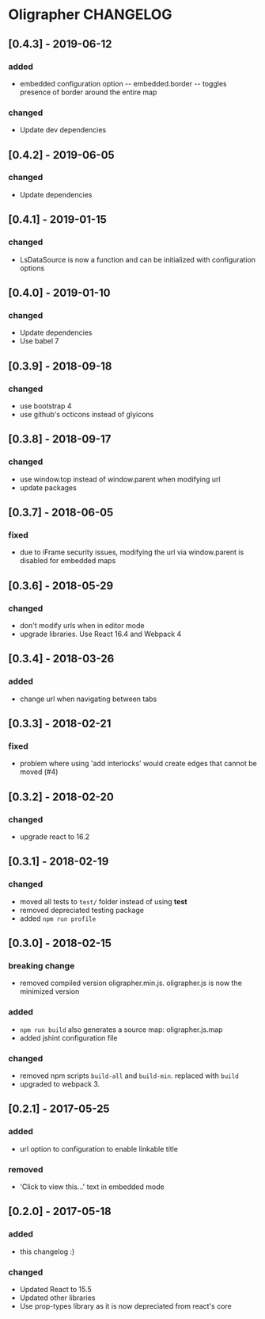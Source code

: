 # Oligrapher CHANGELOG

## [0.4.3] - 2019-06-12
### added
- embedded configuration option -- embedded.border -- toggles presence of border around the entire map

### changed
- Update dev dependencies

## [0.4.2] - 2019-06-05
### changed
- Update dependencies

## [0.4.1] - 2019-01-15
### changed
- LsDataSource is now a function and can be initialized with configuration options

## [0.4.0] - 2019-01-10
### changed
- Update dependencies
- Use babel 7


## [0.3.9] - 2018-09-18
### changed
- use bootstrap 4
- use github's octicons instead of glyicons


## [0.3.8] - 2018-09-17
### changed
- use window.top instead of window.parent when modifying url
- update packages

## [0.3.7] - 2018-06-05
### fixed
- due to iFrame security issues, modifying the url
  via window.parent is disabled for embedded maps


## [0.3.6] - 2018-05-29
### changed
- don't modify urls when in editor mode
- upgrade libraries. Use React 16.4 and Webpack 4


## [0.3.4] - 2018-03-26
### added
- change url when navigating between tabs


## [0.3.3] - 2018-02-21
### fixed
- problem where using 'add interlocks' would create edges that cannot be moved (#4)


## [0.3.2] - 2018-02-20
### changed
- upgrade react to 16.2

## [0.3.1] - 2018-02-19
### changed
- moved all tests to ` test/ ` folder instead of using __test__
- removed depreciated testing package
- added ` npm run profile `

## [0.3.0] - 2018-02-15
### breaking change
- removed compiled version oligrapher.min.js. oligrapher.js is now the minimized version

### added
- `npm run build` also generates a source map: oligrapher.js.map
- added jshint configuration file

### changed
- removed npm scripts `build-all` and `build-min`. replaced with `build`
- upgraded to webpack 3.


## [0.2.1] - 2017-05-25
### added
- url option to configuration to enable linkable title

### removed
 - 'Click to view this...' text in embedded mode


## [0.2.0] - 2017-05-18
### added
- this changelog :)

### changed
- Updated React to 15.5
- Updated other libraries
- Use prop-types library as it is now depreciated from react's core
